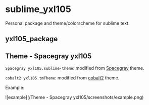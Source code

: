# sublime_yxl105

Personal package and theme/colorscheme for sublime text.

## yxl105_package

## Theme - Spacegray yxl105

`Spacegray yxl105.sublime-theme`: modified from [Spacegray](https://github.com/kkga/spacegray) theme.

`cobalt2 yxl105.tmTheme`: modified from [cobalt2](https://github.com/wesbos/cobalt2) theme. 

Example:

![example](/Theme - Spacegray yxl105/screenshots/example.png)

